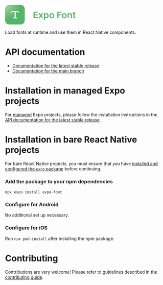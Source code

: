 <p>
  <a href="https://docs.expo.dev/versions/latest/sdk/font/">
    <img
      src="../../.github/resources/expo-font.svg"
      alt="expo-font"
      height="64" />
  </a>
</p>

Load fonts at runtime and use them in React Native components.

# API documentation

- [Documentation for the latest stable release](https://docs.expo.dev/versions/latest/sdk/font/)
- [Documentation for the main branch](https://docs.expo.dev/versions/unversioned/sdk/font/)

# Installation in managed Expo projects

For [managed](https://docs.expo.dev/archive/managed-vs-bare/) Expo projects, please follow the installation instructions in the [API documentation for the latest stable release](https://docs.expo.dev/versions/latest/sdk/font/).

# Installation in bare React Native projects

For bare React Native projects, you must ensure that you have [installed and configured the `expo` package](https://docs.expo.dev/bare/installing-expo-modules/) before continuing.

### Add the package to your npm dependencies

```
npx expo install expo-font
```

### Configure for Android

No additional set up necessary.

### Configure for iOS

Run `npx pod-install` after installing the npm package.

# Contributing

Contributions are very welcome! Please refer to guidelines described in the [contributing guide](https://github.com/expo/expo#contributing).
